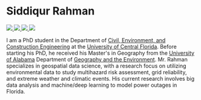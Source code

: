 # Siddiqur Rahman
<p align="left">
  <a href="https://scholar.google.com/citations?user=KtDRm00AAAAJ&hl=en">
    <img src="https://img.shields.io/badge/Google-Scholar-lightgrey?style=flat-square" />
  </a>
  <a href="https://www.linkedin.com/in/msrahman21/">
    <img src="https://img.shields.io/badge/My-LinkedIn-blue?style=flat-square&logo=LinkedIn&logoColor=white" />
  </a>
  <a href="https://core-lab.weebly.com/people.html">
    <img src="https://img.shields.io/badge/CORE-LAB-orange?style=flat-square" />
  </a>
  <a href="https://core-lab.weebly.com/people.html">
    <img src="https://img.shields.io/badge/My-CV-lightgreen?style=flat-square" />
  </a>
</p>


I am a PhD student in the Department of [Civil, Environment, and Construction Engineering](https://www.cece.ucf.edu/) at the [University of Central Florida](https://www.ucf.edu/). Before starting his PhD, he received his Master's in Geography from the [University of Alabama](https://www.ua.edu/) Department of [Geography and the Environment](https://geography.ua.edu/). Mr. Rahman specializes in geospatial data science, with a research focus on utilizing environmental data to study multihazard risk assessment, grid reliability, and extreme weather and climatic events. His current research involves big data analysis and machine/deep learning to model power outages in Florida.
